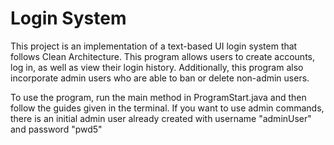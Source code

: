 # Login System

This project is an implementation of a text-based UI login system that follows Clean Architecture. This program allows users to create accounts, log in, as well as view their login history. Additionally, this program also incorporate admin users who are able to ban or delete non-admin users. 

To use the program, run the main method in ProgramStart.java and then follow the guides given in the terminal. If you want to use admin commands, there is an initial admin user already created with username "adminUser" and password "pwd5"

